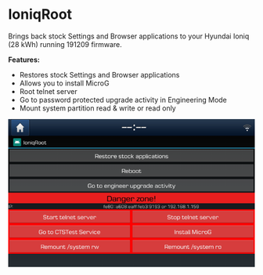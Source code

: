 # IoniqRoot
Brings back stock Settings and Browser applications to your Hyundai Ioniq (28 kWh) running 191209 firmware. <br />

**Features:<br  />**
* Restores stock Settings and Browser applications
* Allows you to install MicroG<br  />
* Root telnet server
* Go to password protected upgrade activity in Engineering Mode
* Mount system partition read & write or read only

![Screenshot](doc/device-2020-05-03-162833.png)
